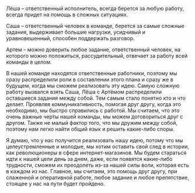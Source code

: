 Лёша – ответственный исполнитель, всегда берется за любую работу, всегда придет на помощь в сложных ситуациях.

Саша – ответственный человек в команде, берется за самые сложные задания, выдерживает большие нагрузки, усидчивый и уравновешенный, способен поддержать разговор.

Артем – можно доверить любое задание, ответственный человек, на которого можно положиться, рассудительный, отвечает за работу всей команды в целом.

В нашей команде находятся ответственные работники, поэтому мы сразу распределили роли в составлении этого плана и сразу же в будущем, когда мы сможем реализовать эту идею. Самую сложную работу вызвался взять Саша, Лёша с Артёмом распределили оставшиеся задания между собой. Тем самым стало понятно кто и что делает. Проявляя коммуникативность, помогая друг другу, когда это необходимо, мы быстро справились с работой. Мы считаем, что это очень важные черты нашей команды, мы можем договориться друг с другом. Также не малый фактор того, что мы дружим между собой, поэтому нам легко найти общий язык и решить какие-либо споры.

Я думаю, что у нас получится реализовать нашу идею, потому что мы целеустремленные и молодые, мы хотим оставить свой след в истории, как революционеры в сфере интернет-магазинов. Мы будем стараться идти к нашей цели день за днем, даже, если появятся какие-либо трудности, сможем их преодолеть из-за нашей силы воли, которая есть в каждом из нас. Главное, мы считаем, это помощь друг другу, при слаженной и оперативной работе, любое задание и любое препятствие, стоящее у нас на пути будет пройдено.  
